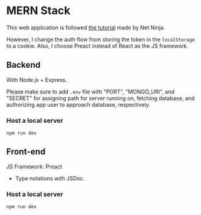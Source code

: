 # MERN Stack

This web application is followed [the tutorial](https://www.youtube.com/playlist?list=PL4cUxeGkcC9g8OhpOZxNdhXggFz2lOuCT) made by Net Ninja.

However, I change the auth flow from storing the token in the `localStorage` to a cookie. Also, I choose Preact instead of React as the JS framework.

## Backend

With Node.js + Express.

Please make sure to add `.env` file with "PORT", "MONGO_URI", and "SECRET" for assigning path for server running on, fetching database, and authorizing app user to approach database, respectively.

### Host a local server

`npm run dev`

## Front-end

JS Framework: Preact

- Type notations with JSDoc.

### Host a local server

`npm run dev`